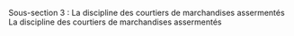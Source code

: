 Sous-section 3 : La discipline des courtiers de marchandises assermentés La discipline des courtiers de marchandises assermentés
